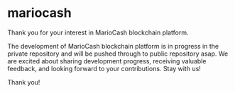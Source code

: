 # mariocash

Thank you for your interest in MarioCash blockchain platform.

The development of MarioCash blockchain platform is in progress in the private repository and will be pushed through to public repository asap. We are excited about sharing development progress, receiving valuable feedback, and looking forward to your contributions. Stay with us!

Thank you!
